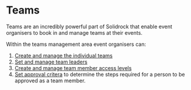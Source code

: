 # Teams

Teams are an incredibly powerful part of Solidrock that enable event organisers to book in and manage teams at their events.

Within the teams management area event organisers can:

1. [Create and manage the individual teams](/guide/teams/teams.md)
2. [Set and manage team leaders](/guide/teams/leaders.md)
3. [Create and manage team member access levels](/guide/teams/access)
4. [Set approval critera](/guide/teams/approval) to determine the steps required for a person to be approved as a team member.
